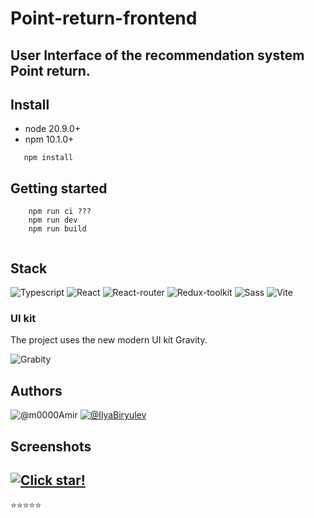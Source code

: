 # Point-return-frontend

## User Interface of the recommendation system Point return. 

## Install
 - node 20.9.0+
 - npm 10.1.0+
```
   npm install
```

## Getting started

```
    npm run ci ???
    npm run dev
    npm run build
    
```

## Stack
![Typescript](https://img.shields.io/badge/TypeScript-007ACC?style=for-the-badge&logo=typescript&logoColor=white)
![React](https://img.shields.io/badge/-React-blue?style=for-the-badge)
![React-router](https://img.shields.io/badge/React_Router-CA4245?style=for-the-badge&logo=react-router&logoColor=white)
![Redux-toolkit](https://img.shields.io/badge/-Redux--toolkit-blueviolet?style=for-the-badge) 
![Sass](https://img.shields.io/badge/Sass-CC6699?style=for-the-badge&logo=sass&logoColor=white)
![Vite](https://img.shields.io/badge/-Vite-violet?style=for-the-badge)


### UI kit 
The project uses the new modern UI kit Gravity.

![Grabity](https://avatars.githubusercontent.com/u/107542106?s=280&v=4)

## Authors 
![@m0000Amir](https://img.shields.io/badge/-%40m0000Amir-blue?style=for-the-badge)
[![@IlyaBiryulev](https://img.shields.io/badge/-%40@IlyaBiryulev-blue?style=for-the-badge)](https://github.com/IlyaBiryulev)

## Screenshots


## [![Click star!](https://img.shields.io/badge/-Click%20star!-yellow?style=for-the-badge)](https://github.com/Point-return/Point-return-frontend) 
⭐⭐⭐⭐⭐

